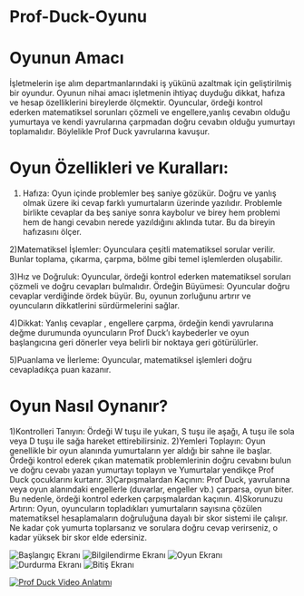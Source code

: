 # Prof-Duck-Oyunu
# Oyunun Amacı 
İşletmelerin işe alım departmanlarındaki iş yükünü azaltmak için geliştirilmiş bir oyundur. Oyunun nihai amacı işletmenin ihtiyaç duyduğu dikkat, hafıza ve hesap özelliklerini bireylerde ölçmektir. Oyuncular, ördeği kontrol ederken matematiksel sorunları çözmeli  ve engellere,yanlış cevabın olduğu yumurtaya ve kendi yavrularına çarpmadan doğru cevabın olduğu yumurtayı toplamalıdır. Böylelikle Prof Duck yavrularına kavuşur.
# Oyun Özellikleri ve Kuralları:


 1) Hafıza:
     Oyun içinde problemler beş saniye gözükür. Doğru ve yanlış olmak üzere iki cevap farklı yumurtaların üzerinde yazılıdır. Problemle birlikte cevaplar da beş saniye sonra kaybolur ve birey hem problemi  hem de hangi cevabın nerede yazıldığını aklında tutar. Bu da bireyin hafızasını ölçer.  
     

 2)Matematiksel İşlemler:
    Oyunculara çeşitli matematiksel sorular verilir. Bunlar toplama, çıkarma, çarpma, bölme gibi temel işlemlerden oluşabilir.
    

 3)Hız ve Doğruluk:
     Oyuncular, ördeği kontrol ederken matematiksel soruları çözmeli ve doğru cevapları bulmalıdır. 
 	Ördeğin Büyümesi: Oyuncular doğru cevaplar verdiğinde ördek büyür. Bu, oyunun zorluğunu artırır ve oyuncuların dikkatlerini sürdürmelerini sağlar.
  
 
 4)Dikkat:
     Yanlış cevaplar , engellere çarpma, ördeğin kendi yavrularına değme durumunda oyuncuların Prof Duck’ı kaybederler ve oyun başlangıcına geri dönerler veya belirli bir noktaya geri götürülürler.
     
 
 5)Puanlama ve İlerleme:
  Oyuncular, matematiksel işlemleri doğru cevapladıkça puan kazanır.
 
 # Oyun Nasıl Oynanır?

1)Kontrolleri Tanıyın:
     Ördeği W tuşu ile yukarı, S tuşu ile aşağı, A tuşu ile sola veya D tuşu ile sağa hareket ettirebilirsiniz.
2)Yemleri Toplayın:
    Oyun genellikle bir oyun alanında yumurtaların yer aldığı bir sahne ile başlar. Ördeği kontrol ederek çıkan matematik problemlerinin doğru cevabını bulun ve  doğru cevabı yazan yumurtayı toplayın ve 
    Yumurtalar yendikçe Prof Duck çocuklarını kurtarır.
3)Çarpışmalardan Kaçının: 
    Prof Duck, yavrularına veya oyun alanındaki engellerle (duvarlar, engeller vb.) çarparsa, oyun biter. Bu nedenle, ördeği kontrol ederken çarpışmalardan kaçının.
4)Skorunuzu Artırın:
  Oyun, oyuncuların topladıkları yumurtaların sayısına çözülen matematiksel hesaplamaların doğruluğuna   dayalı bir skor sistemi ile çalışır. Ne kadar çok yumurta toplarsanız ve sorulara doğru cevap verirseniz, o 
  kadar yüksek bir skor elde edersiniz.


![Başlangıç Ekranı](image/one.png)
![Bilgilendirme Ekranı](image/two.png)
![Oyun Ekranı](image/three.png)
![Durdurma Ekranı](image/five.png)
![Bitiş Ekranı](image/four.png)

[![Prof Duck Video Anlatımı]()](https://youtu.be/eumEY0xP7QQ)

